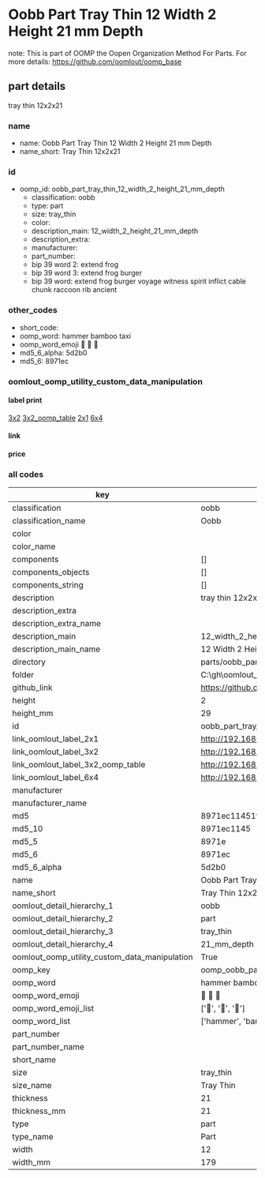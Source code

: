 # Oobb Part Tray Thin 12 Width 2 Height 21 mm Depth  

note: This is part of OOMP the Oopen Organization Method For Parts. For more details: https://github.com/oomlout/oomp_base

##  part details
  



tray thin 12x2x21



### name
* name: Oobb Part Tray Thin 12 Width 2 Height 21 mm Depth
* name_short: Tray Thin 12x2x21 
### id
* oomp_id: oobb_part_tray_thin_12_width_2_height_21_mm_depth
  * classification: oobb
  * type: part
  * size: tray_thin
  * color: 
  * description_main: 12_width_2_height_21_mm_depth
  * description_extra: 
  * manufacturer: 
  * part_number: 
  * bip 39 word 2: extend frog
  * bip 39 word 3: extend frog burger
  * bip 39 word: extend frog burger voyage witness spirit inflict cable chunk raccoon rib ancient

### other_codes
* short_code: 
* oomp_word: hammer bamboo taxi
* oomp_word_emoji :hammer: :bamboo: :taxi:
* md5_6_alpha: 5d2b0
* md5_6: 8971ec






### oomlout_oomp_utility_custom_data_manipulation
#### label print
[3x2](http://192.168.1.245:1112/?label=oomp%205d2b0)
[3x2_oomp_table](http://192.168.1.108:1112/?label=oomp%205d2b0)
[2x1](http://192.168.1.242:1112/?label=oomp%205d2b0)
[6x4](http://192.168.1.55:1112/?label=oomp%205d2b0)    

#### link

                              

#### price







### all codes 
| key | value |  
| --- | --- |  
| classification | oobb |  
| classification_name | Oobb |  
| color |  |  
| color_name |  |  
| components | [] |  
| components_objects | [] |  
| components_string | [] |  
| description | tray thin 12x2x21 |  
| description_extra |  |  
| description_extra_name |  |  
| description_main | 12_width_2_height_21_mm_depth |  
| description_main_name | 12 Width 2 Height 21 mm Depth |  
| directory | parts/oobb_part_tray_thin_12_width_2_height_21_mm_depth |  
| folder | C:\gh\oomlout_oobb_version_4_generated_parts\things\oobb_part_tray_thin_12_width_2_height_21_mm_depth |  
| github_link | https://github.com/oomlout/oomlout_oomp_part_src/tree/main/parts/oobb_part_tray_thin_12_width_2_height_21_mm_depth |  
| height | 2 |  
| height_mm | 29 |  
| id | oobb_part_tray_thin_12_width_2_height_21_mm_depth |  
| link_oomlout_label_2x1 | http://192.168.1.242:1112/?label=oomp%205d2b0 |  
| link_oomlout_label_3x2 | http://192.168.1.245:1112/?label=oomp%205d2b0 |  
| link_oomlout_label_3x2_oomp_table | http://192.168.1.108:1112/?label=oomp%205d2b0 |  
| link_oomlout_label_6x4 | http://192.168.1.55:1112/?label=oomp%205d2b0 |  
| manufacturer |  |  
| manufacturer_name |  |  
| md5 | 8971ec11451fee6f487e5f603d574a87 |  
| md5_10 | 8971ec1145 |  
| md5_5 | 8971e |  
| md5_6 | 8971ec |  
| md5_6_alpha | 5d2b0 |  
| name | Oobb Part Tray Thin 12 Width 2 Height 21 mm Depth |  
| name_short | Tray Thin 12x2x21  |  
| oomlout_detail_hierarchy_1 | oobb |  
| oomlout_detail_hierarchy_2 | part |  
| oomlout_detail_hierarchy_3 | tray_thin |  
| oomlout_detail_hierarchy_4 | 21_mm_depth |  
| oomlout_oomp_utility_custom_data_manipulation | True |  
| oomp_key | oomp_oobb_part_tray_thin_12_width_2_height_21_mm_depth |  
| oomp_word | hammer bamboo taxi |  
| oomp_word_emoji | :hammer: :bamboo: :taxi: |  
| oomp_word_emoji_list | [':hammer:', ':bamboo:', ':taxi:'] |  
| oomp_word_list | ['hammer', 'bamboo', 'taxi'] |  
| part_number |  |  
| part_number_name |  |  
| short_name |  |  
| size | tray_thin |  
| size_name | Tray Thin |  
| thickness | 21 |  
| thickness_mm | 21 |  
| type | part |  
| type_name | Part |  
| width | 12 |  
| width_mm | 179 |  
